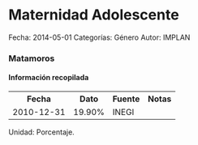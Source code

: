 Maternidad Adolescente
=====

Fecha: 2014-05-01
Categorías: Género
Autor: IMPLAN

### Matamoros

#### Información recopilada

<table class="table table-hover table-bordered">
  <tr><th>Fecha</th><th>Dato</th><th>Fuente</th><th>Notas</th></tr>
  <tr><td>2010-12-31</td><td>19.90%</td><td>INEGI</td><td></td></tr>
</table>

Unidad: Porcentaje.
